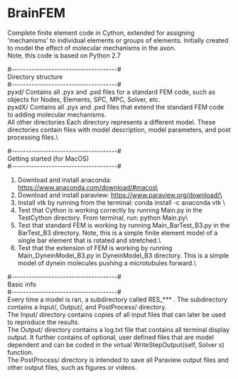 # BrainFEM
Complete finite element code in Cython, extended for assigning 'mechanisms' to individual elements or groups of elements. Initially created to model the effect of molecular mechanisms in the axon.\
Note, this code is based on Python 2.7

#-------------------------------------#\
Directory structure\
#-------------------------------------#\
pyxd/                     Contains all .pyx and .pxd files for a standard FEM code, such as objects for Nodes, Elements, SPC, MPC, Solver, etc.\
pyxdX/                    Contains all .pyx and .pxd files that extend the standard FEM code to adding molecular mechanisms.\
All other directories     Each directory represents a different model. These directories contain files with model description, model parameters, and post processing files.\


#-------------------------------------#\
Getting started (for MacOS)\
#-------------------------------------#
1) Download and install anaconda: https://www.anaconda.com/download/#macos\
2) Download and install paraview: https://www.paraview.org/download/\
3) Install vtk by running from the terminal: conda install -c anaconda vtk \
4) Test that Cython is working correctly by running Main.py in the TestCython directory. From terminal, run: python Main.py\
5) Test that standard FEM is working by running Main_BarTest_B3.py in the BarTest_B3 directory. Note, this is a simple finite element model of a single bar element that is rotated and stretched.\
6) Test that the extension of FEM is working by running Main_DyneinModel_B3.py in DyneinModel_B3 directory. This is a simple model of dynein molecules pushing a microtubules forward.\

#-------------------------------------#\
Basic info\
#-------------------------------------#\
Every time a model is ran, a subdirectory called RES_*** . The subdirectory contains a Input/, Output/, and PostProcess/ directory.\
The Input/ directory contains copies of all input files that can later be used to reproduce the results.\
The Output/ directory contains a log.txt file that contains all terminal display output. It further contains of optional, user defined files that are model dependent and can be coded in the virtual WriteStepOutput(self, Solver s) function.\
The PostProcess/ directory is intended to save all Paraview output files and other output files, such as figures or videos.
